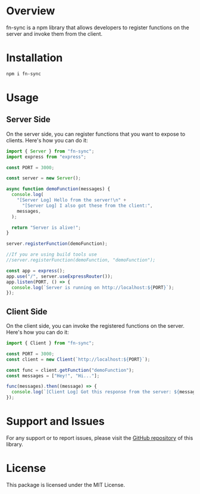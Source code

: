 # Overview

fn-sync is a npm library that allows developers to register functions on the server and invoke them from the client.

# Installation

```bash
npm i fn-sync
```

# Usage

## Server Side

On the server side, you can register functions that you want to expose to clients. Here's how you can do it:

```javascript
import { Server } from "fn-sync";
import express from "express";

const PORT = 3000;

const server = new Server();

async function demoFunction(messages) {
  console.log(
    "[Server Log] Hello from the server!\n" +
      "[Server Log] I also got these from the client:",
    messages,
  );

  return "Server is alive!";
}

server.registerFunction(demoFunction);

//If you are using build tools use
//server.registerFunction(demoFunction, "demoFunction");

const app = express();
app.use("/", server.useExpressRouter());
app.listen(PORT, () => {
  console.log(`Server is running on http://localhost:${PORT}`);
});
```

## Client Side

On the client side, you can invoke the registered functions on the server. Here's how you can do it:

```javascript
import { Client } from "fn-sync";

const PORT = 3000;
const client = new Client(`http://localhost:${PORT}`);

const func = client.getFunction("demoFunction");
const messages = ["Hey!", "Hi..."];

func(messages).then((message) => {
  console.log(`[Client Log] Got this response from the server: ${message}`);
});
```

# Support and Issues

For any support or to report issues, please visit the [GitHub repository](https://github.com/nandesh-dev/FnSync) of this library.

# License

This package is licensed under the MIT License.
